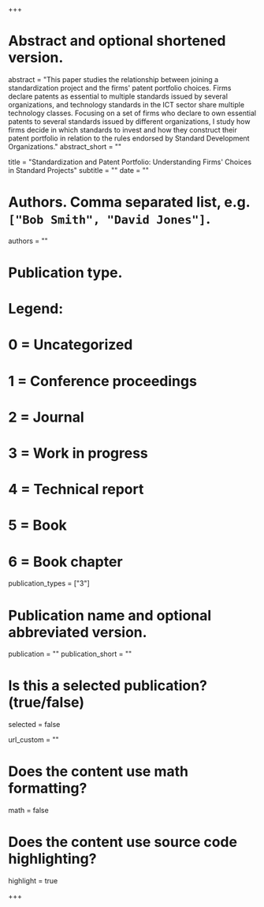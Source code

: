 +++
# Abstract and optional shortened version.
abstract = "This paper studies the relationship between joining a standardization project and the firms' patent portfolio choices. Firms declare patents as essential to multiple standards issued by several organizations, and technology standards in the ICT sector share multiple technology classes. Focusing on a set of firms who declare to own essential patents to several standards issued by different organizations, I study how firms decide in which standards to invest and how they construct their patent portfolio in relation to the rules endorsed by Standard Development Organizations."
abstract_short = ""

title = "Standardization and Patent Portfolio: Understanding Firms' Choices in Standard Projects"
subtitle = ""
date = ""

# Authors. Comma separated list, e.g. `["Bob Smith", "David Jones"]`.
authors = ""

# Publication type.
# Legend:
# 0 = Uncategorized
# 1 = Conference proceedings
# 2 = Journal
# 3 = Work in progress
# 4 = Technical report
# 5 = Book
# 6 = Book chapter
publication_types = ["3"]

# Publication name and optional abbreviated version.
publication = ""
publication_short = ""

# Is this a selected publication? (true/false)
selected = false

url_custom = ""


# Does the content use math formatting?
math = false 

# Does the content use source code highlighting?
highlight = true


+++
